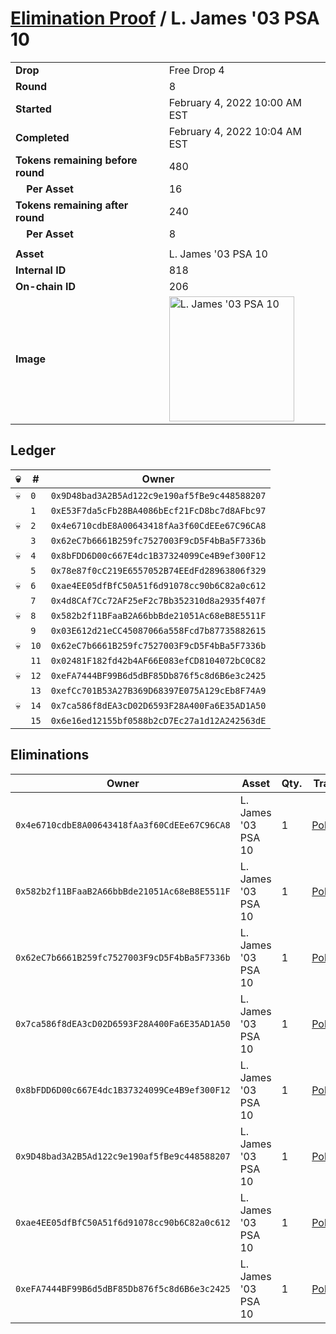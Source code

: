 # [Elimination Proof](./readme.md) / L. James &#039;03 PSA 10

|||
|---|---|
| **Drop** | Free Drop 4 |
| **Round** | 8 |
| **Started** | February 4, 2022 10:00 AM EST |
| **Completed** | February 4, 2022 10:04 AM EST |
| **Tokens remaining before round** | 480 |
| **&nbsp;&nbsp;&nbsp;&nbsp;Per Asset** | 16 |
| **Tokens remaining after round** | 240 |
| **&nbsp;&nbsp;&nbsp;&nbsp;Per Asset** | 8 |
| | |
| **Asset** | L. James &#039;03 PSA 10 |
| **Internal ID** | 818 |
| **On-chain ID** | 206 |
| **Image** | <img src="https://tcdn.blokpax.com/957181fa-d423-4d18-bd04-00f824954556/95519e0d94ef3dc5ab657fe857b9540039eaee4ac7fb8611627b6502b36f9266.jpg" height="200" alt="L. James &#039;03 PSA 10" /> |

## Ledger

| 💀 | # | Owner |
| --- | --- | --- |
| 💀 | `0` | `0x9D48bad3A2B5Ad122c9e190af5fBe9c448588207` |
|  | `1` | `0xE53F7da5cFb28BA4086bEcf21FcD8bc7d8AFbc97` |
| 💀 | `2` | `0x4e6710cdbE8A00643418fAa3f60CdEEe67C96CA8` |
|  | `3` | `0x62eC7b6661B259fc7527003F9cD5F4bBa5F7336b` |
| 💀 | `4` | `0x8bFDD6D00c667E4dc1B37324099Ce4B9ef300F12` |
|  | `5` | `0x78e87f0cC219E6557052B74EEdFd28963806f329` |
| 💀 | `6` | `0xae4EE05dfBfC50A51f6d91078cc90b6C82a0c612` |
|  | `7` | `0x4d8CAf7Cc72AF25eF2c7Bb352310d8a2935f407f` |
| 💀 | `8` | `0x582b2f11BFaaB2A66bbBde21051Ac68eB8E5511F` |
|  | `9` | `0x03E612d21eCC45087066a558Fcd7b87735882615` |
| 💀 | `10` | `0x62eC7b6661B259fc7527003F9cD5F4bBa5F7336b` |
|  | `11` | `0x02481F182fd42b4AF66E083efCD8104072bC0C82` |
| 💀 | `12` | `0xeFA7444BF99B6d5dBF85Db876f5c8d6B6e3c2425` |
|  | `13` | `0xefCc701B53A27B369D68397E075A129cEb8F74A9` |
| 💀 | `14` | `0x7ca586f8dEA3cD02D6593F28A400Fa6E35AD1A50` |
|  | `15` | `0x6e16ed12155bf0588b2cD7Ec27a1d12A242563dE` |


## Eliminations

| Owner | Asset | Qty. | Transaction |
| --- | --- | --- | --- |
| `0x4e6710cdbE8A00643418fAa3f60CdEEe67C96CA8` | L. James '03 PSA 10 | 1 | [Polygonscan](https://polygonscan.com/tx/0x338a935188e195452531702b2db0837c89f9893dc7196aa2164e8e3436783ee9) |
| `0x582b2f11BFaaB2A66bbBde21051Ac68eB8E5511F` | L. James '03 PSA 10 | 1 | [Polygonscan](https://polygonscan.com/tx/0x21949d6c4f2ca933926bf0ef86ab2f734f7b2ce4ea72f34d6c18682b02a6b5c0) |
| `0x62eC7b6661B259fc7527003F9cD5F4bBa5F7336b` | L. James '03 PSA 10 | 1 | [Polygonscan](https://polygonscan.com/tx/0xed82a4c9d231ffd8de8575ee51eec9a6620306604da12f68d9b95fba9c432eae) |
| `0x7ca586f8dEA3cD02D6593F28A400Fa6E35AD1A50` | L. James '03 PSA 10 | 1 | [Polygonscan](https://polygonscan.com/tx/0x2d0643db38e34324eb898488a0592d4075671abf7acb50f93cbcbc27183aa07a) |
| `0x8bFDD6D00c667E4dc1B37324099Ce4B9ef300F12` | L. James '03 PSA 10 | 1 | [Polygonscan](https://polygonscan.com/tx/0x03fec66ed8136261c24e4c9276121bfb4129707b325dcdc015809d90d9ad274b) |
| `0x9D48bad3A2B5Ad122c9e190af5fBe9c448588207` | L. James '03 PSA 10 | 1 | [Polygonscan](https://polygonscan.com/tx/0xfbf993c48635073d431fcdb123dda32da08f34455e16778a9835d77395d1cd47) |
| `0xae4EE05dfBfC50A51f6d91078cc90b6C82a0c612` | L. James '03 PSA 10 | 1 | [Polygonscan](https://polygonscan.com/tx/0x14dd230ff6e328776245bdd2446df194e52a878eb44dd7924dac231d371ce3dd) |
| `0xeFA7444BF99B6d5dBF85Db876f5c8d6B6e3c2425` | L. James '03 PSA 10 | 1 | [Polygonscan](https://polygonscan.com/tx/0xae08d4bb353169f5da17fdda35b13e182d93ebd7eb21961f3e842f97ef238c9a) |
